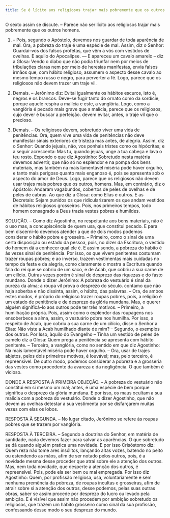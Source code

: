 ```yaml
---
title: Se é lícito aos religiosos trajar mais pobremente que os outros homens
---
```


O sexto assim se discute. – Parece não ser lícito aos religiosos trajar mais pobremente que os outros homens.  

1. – Pois, segundo o Apóstolo, devemos nos guardar de toda aparência de mal. Ora, a pobreza do traje é uma espécie de mal. Assim, diz o Senhor: Guardai–vos dos falsos profetas, que vêm a vós com vestidos de ovelhas. E aquilo do Apocalipse. –– E apareceu um cavalo amarelo – diz a Glosa: Vendo o diabo que não podia triunfar nem por meios de tribulações claras nem por meio de heresias manifestas, envia falsos irmãos que, com hábito religioso, assumem o aspecto desse cavalo ao mesmo tempo russo e negro, para perverter a fé. Logo, parece que os religiosos não devem trazer um traje vil.  

2. Demais. – Jerônimo diz: Evitai igualmente os hábitos escuros, isto é, negros e os brancos. Deve–se fugir tanto do ornato como da sordície, porque aquele respira a malícia e este, a vanglória. Logo, como a vanglória é pecado mais grave que a malícia, parece que os religiosos, cujo dever é buscar a perfeição. devem evitar, antes, o traje vil que o precioso.  

3. Demais. – Os religiosos devem, sobretudo viver uma vida de penitências. Ora, quem vive uma vida de penitências não deve manifestar sinais exteriores de tristeza mas antes, de alegria. Assim, diz o Senhor: Quando jejuais, não, vos ponhais tristes como os hipócritas; e a seguir acrescenta: Mas tu, quando jejuas, unge a tua cabeça e lava o teu rosto. Expondo o que diz Agostinho: Sobretudo nesta matéria devemos advertir, que não só no esplendor e na pompa dos bens materiais, mas também na mais lamentável miséria pode haver orgulho, e tanto mais perigoso quanto mais enganoso é, pois se apresenta sob o aspecto do amor de Deus. Logo, parece que os religiosos não devem usar trajes mais pobres que os outros, homens.  Mas, em contrário, diz o Apóstolo: Andaram vagabundos, cobertos de peles de ovelhas e de peles de cabras. Ao que diz a Glosa: como Elias e outros. E as Decretais: Sejam punidos os que ridicularizarem os que andam vestidos de hábitos religiosos grosseiros. Pois, nos primeiros tempos, todo homem consagrado a Deus trazia vestes pobres e humildes.  

SOLUÇÃO. – Como diz Agostinho, no respeitante aos bens materiais, não é o uso mas, a concupiscência de quem usa, que constitui pecado. E para bem discerni–lo devemos atender a que de dois modos podemos considerar o hábito pobre e grosseiro. – Primeiro, como o sinal de uma certa disposição ou estado da pessoa, pois, no dizer da Escritura, o vestido do homem dá a conhecer qual ele é. E assim sendo, a pobreza do hábito é às vezes sinal de penitência. Por isso, os que vivem penitentes costumam trazer roupas pobres; e ao inverso, trazem vestimentas mais cuidadas no tempo da festa e da alegria, como claramente o mostra a Escritura quando fala do rei que se cobriu de um saco, e de Acab, que cobriu a sua carne de um cilício. Outras vezes porém é sinal de desprezo das riquezas e do fasto mundano. Donde o dizer Jerônimo: A pobreza do vestuário é sinal da pureza da alma; a roupa vil prova o desprezo do século. contamo que não haja soberba e não dissinta, assim, o hábito, das palavras. – Ora, de ambos estes modos, é próprio do religioso trazer roupas pobres, pois, a religião é um estado de penitência e de desprezo da glória mundana.  Mas, o querer alguém significá–lo aos outros pode ter três motivos. – Primeiro, a humilhação própria. Pois, assim como o esplendor das roupagens nos ensoberbece a alma, assim, o vestuário pobre nos humilha. Por isso, a respeito de Acab, que cobriu a sua carne de um cilício, disse o Senhor a Elias: Não viste a Acab humilhado diante de mim? – Segundo, o exemplos dos outros. Por Isso, àquilo do Evangelho – Tinha um vestido de peles de camelo diz a Glosa: Quem prega a penitência se apresenta com hábito penitente. – Terceiro, a vanglória, como no sentido em que diz Agostinho: Na mais lamentável miséria pode haver orgulho. – Ora, usar de trajes abjetos, pelos dois primeiros motivos, é louvável; mas, pelo terceiro, é repreensível. De outro modo, podemos considerar a pobreza e a grosseria das vestes como procedente da avareza e da negligência. O que também é vicioso.  

DONDE A RESPOSTA À PRIMEIRA OBJEÇÃO. – A pobreza do vestuário não constitui em si mesmo um mal; antes, é uma espécie de bem porque significa o desprezo da glória mundana. E por isso, os maus ocultam a sua malícia com a pobreza do vestuário. Donde o dizer Agostinho, que não devem as ovelhas detestar a sua vestimenta por se disfarçarem muitas vezes com elas os lobos.  

RESPOSTA À SEGUNDA. – No lugar citado, Jerônimo se refere às roupas pobres que se trazem por vanglória.  

RESPOSTA À TERCEIRA. – Segundo a doutrina do Senhor, em matéria de santidade, nada devemos fazer para salvar as aparências. O que sobretudo se dá quando alguém pratica uma novidade. E por isso Crisóstomo diz: Quem reza não tome ares insólitos, lançando altas vozes, batendo no peito ou estendendo as mãos, afim de ser notado pelos outros, pois, é a novidade mesma desse proceder que atrai sobre ele a atenção dos outros. Mas, nem toda novidade, que desperte a atenção dos outros, é repreensível. Pois, pode ela ser bem ou mal empregada. Por isso diz Agostinho: Quem, por profissão religiosa, usa, voluntariamente e sem nenhuma premência da pobreza, de roupas incultas e grosseiras, afim de atrair sobre si a atenção dos outros, desse podemos, pelas suas outras obras, saber se assim procede por desprezo do lucro ou levado pela ambição. E é visível que assim não procedem por ambição sobretudo os religiosos, que trazem um hábito grosseiro como sinal da sua profissão, confessando desse modo o seu desprezo do mundo.